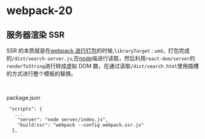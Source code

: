 # webpack-20

## 服务器渲染 SSR

SSR 的本质就是在[webpack 进行打包](./webpack.ssr.js)的时候,`libraryTarget：umd`，打包完成的`/dist/search-server.js`,在[node](./server/index.js)端进行读取，然后利用`react-dom/server`的`renderToString`进行转成虚拟 DOM 数，在通过读取`/dist/search.html`使用插槽的方式进行整个模板的替换。

<br />

package.json

```shell
 "scripts": {
   ...
    "server": "node server/index.js",
    "build:ssr": "webpack --config webpack.ssr.js"
  },

```
